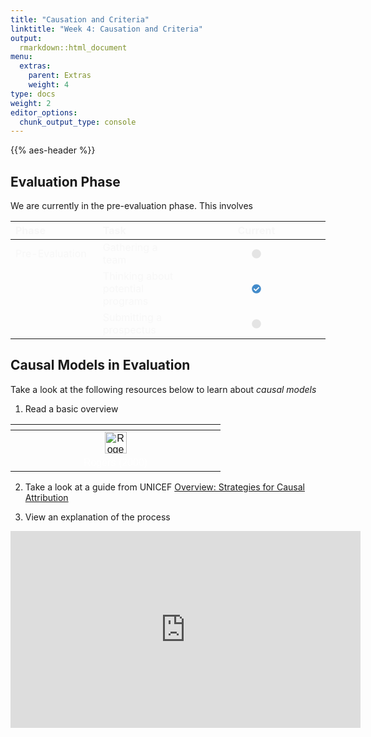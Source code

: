 ```yaml
---
title: "Causation and Criteria"
linktitle: "Week 4: Causation and Criteria"
output:
  rmarkdown::html_document
menu:
  extras:
    parent: Extras
    weight: 4
type: docs
weight: 2
editor_options: 
  chunk_output_type: console
---
```


<script src="/rmarkdown-libs/kePrint/kePrint.js"></script>
<link href="/rmarkdown-libs/lightable/lightable.css" rel="stylesheet" />
<script src="/rmarkdown-libs/kePrint/kePrint.js"></script>

<link href="/rmarkdown-libs/lightable/lightable.css" rel="stylesheet" />

{{% aes-header %}}

## Evaluation Phase

We are currently in the pre-evaluation phase. This involves

<center>
<table class="table" style="width: auto !important; margin-left: auto; margin-right: auto;">
<thead>
<tr>
<th style="text-align:left;color: #f7f7f7 !important;background-color: transparent !important;vertical-align: middle !important;">
Phase
</th>
<th style="text-align:left;color: #f7f7f7 !important;background-color: transparent !important;vertical-align: middle !important;">
Task
</th>
<th style="text-align:center;color: #f7f7f7 !important;background-color: transparent !important;vertical-align: middle !important;">
Current
</th>
</tr>
</thead>
<tbody>
<tr>
<td style="text-align:left;width: 10em; color: #f7f7f7 !important;background-color: transparent !important;vertical-align: middle !important;">
Pre-Evaluation
</td>
<td style="text-align:left;width: 10em; color: #f7f7f7 !important;background-color: transparent !important;vertical-align: middle !important;">
Gathering a team
</td>
<td style="text-align:center;width: 20em; color: #f7f7f7 !important;background-color: transparent !important;vertical-align: middle !important;">
<svg aria-hidden="true" role="img" viewbox="0 0 512 512" style="height:15px;width:15px;vertical-align:-0.125em;margin-left:auto;margin-right:auto;font-size:inherit;fill:#e4e4e4;overflow:visible;position:relative;">
<path d="M256 8C119 8 8 119 8 256s111 248 248 248 248-111 248-248S393 8 256 8z"></path>
</svg>
</td>
</tr>
<tr>
<td style="text-align:left;width: 10em; color: #f7f7f7 !important;background-color: transparent !important;vertical-align: middle !important;">
</td>
<td style="text-align:left;width: 10em; color: #f7f7f7 !important;background-color: transparent !important;vertical-align: middle !important;">
Thinking about potential programs
</td>
<td style="text-align:center;width: 20em; color: #f7f7f7 !important;background-color: transparent !important;vertical-align: middle !important;">
<svg aria-hidden="true" role="img" viewbox="0 0 512 512" style="height:15px;width:15px;vertical-align:-0.125em;margin-left:auto;margin-right:auto;font-size:inherit;fill:#428bca;overflow:visible;position:relative;">
<path d="M504 256c0 136.967-111.033 248-248 248S8 392.967 8 256 119.033 8 256 8s248 111.033 248 248zM227.314 387.314l184-184c6.248-6.248 6.248-16.379 0-22.627l-22.627-22.627c-6.248-6.249-16.379-6.249-22.628 0L216 308.118l-70.059-70.059c-6.248-6.248-16.379-6.248-22.628 0l-22.627 22.627c-6.248 6.248-6.248 16.379 0 22.627l104 104c6.249 6.249 16.379 6.249 22.628.001z"></path>
</svg>
</td>
</tr>
<tr>
<td style="text-align:left;width: 10em; color: #f7f7f7 !important;background-color: transparent !important;vertical-align: middle !important;">
</td>
<td style="text-align:left;width: 10em; color: #f7f7f7 !important;background-color: transparent !important;vertical-align: middle !important;">
Submitting a prospectus
</td>
<td style="text-align:center;width: 20em; color: #f7f7f7 !important;background-color: transparent !important;vertical-align: middle !important;">
<svg aria-hidden="true" role="img" viewbox="0 0 512 512" style="height:15px;width:15px;vertical-align:-0.125em;margin-left:auto;margin-right:auto;font-size:inherit;fill:#e4e4e4;overflow:visible;position:relative;">
<path d="M256 8C119 8 8 119 8 256s111 248 248 248 248-111 248-248S393 8 256 8z"></path>
</svg>
</td>
</tr>
</tbody>
</table>
</center>

## Causal Models in Evaluation

Take a look at the following resources below to learn about *causal models*

1.  Read a basic overview

<center>
<table class=" lightable-paper" style="font-family: &quot;Arial Narrow&quot;, arial, helvetica, sans-serif; width: auto !important; margin-left: auto; margin-right: auto;">
<thead>
<tr>
<th style="text-align:center;">
</th>
</tr>
</thead>
<tbody>
<tr>
<td style="text-align:center;width: 20em; color: #ffffff !important;background-color: transparent !important;vertical-align: middle !important;">
<a href="/readings/Rogers%20(2000).pdf" target="blank"><img src="/logos/pdf-ico.png" alt="Rogers (2000)" width="35"></a>
</td>
</tr>
<tr>
<td style="text-align:center;width: 20em; color: #ffffff !important;background-color: transparent !important;vertical-align: middle !important;">
Rogers (2000)
</td>
</tr>
</tbody>
</table>
</center>

2.  Take a look at a guide from UNICEF [Overview: Strategies for Causal Attribution](https://web.archive.org/web/20150424163020/http://devinfolive.info/impact_evaluation/img/downloads/Overview_Strategies_for_Causal_Attribution_ENG.pdf)

3.  View an explanation of the process

<p align="center">
<iframe width="560" height="315" src="https://www.youtube.com/embed/4lv3DJFBLqI" frameborder="0" allow="accelerometer; autoplay; encrypted-media; gyroscope; picture-in-picture" allowfullscreen>
</iframe>
</p>
